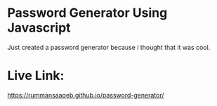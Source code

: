 # Password Generator Using Javascript

Just created a password generator because i thought that it was cool.

# Live Link: 
https://rummansaaqeb.github.io/password-generator/